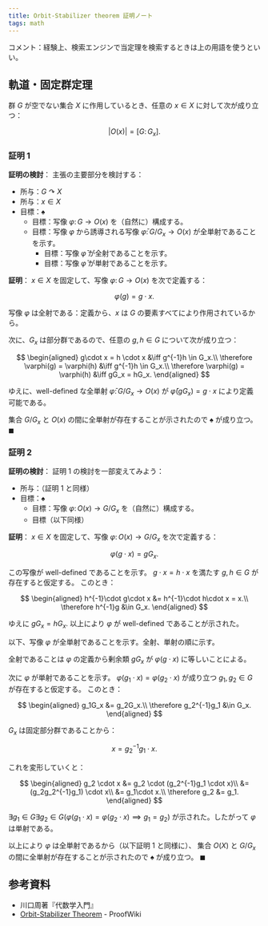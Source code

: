 ```yaml
---
title: Orbit-Stabilizer theorem 証明ノート
tags: math
---
```


コメント：経験上、検索エンジンで当定理を検索するときは上の用語を使うといい。

## 軌道・固定群定理

群 $G$ が空でない集合 $X$ に作用しているとき、任意の $x \in X$ に対して次が成り立つ：

$$
\tag*{$\spadesuit$}
\lvert O(x) \rvert = [G\colon G_x].
$$

### 証明 1

**証明の検討**：
主張の主要部分を検討する：

* 所与：$G \curvearrowright X$
* 所与：$x \in X$
* 目標：$\spadesuit$
  * 目標：写像 $\varphi\colon G \longrightarrow O(x)$ を（自然に）構成する。
  * 目標：写像 $\varphi$ から誘導される写像 $\bar{\varphi}\colon G/G_x \longrightarrow O(x)$ が全単射であることを示す。
    * 目標：写像 $\bar\varphi$ が全射であることを示す。
    * 目標：写像 $\bar\varphi$ が単射であることを示す。

**証明**：
$x\in X$ を固定して、写像 $\varphi\colon G \longrightarrow O(x)$ を次で定義する：

$$
\varphi(g) = g \cdot x.
$$

写像 $\varphi$ は全射である：定義から、$x$ は $G$ の要素すべてにより作用されているから。

次に、$G_x$ は部分群であるので、任意の $g, h \in G$ について次が成り立つ：

$$
\begin{aligned}
g\cdot x = h \cdot x &\iff g^{-1}h \in G_x.\\
\therefore \varphi(g) = \varphi(h) &\iff g^{-1}h \in G_x.\\
\therefore \varphi(g) = \varphi(h) &\iff gG_x = hG_x.
\end{aligned}
$$

ゆえに、well-defined な全単射 $\bar\varphi\colon G/G_x \longrightarrow O(x)$ が
$\bar\varphi(gG_x) = g\cdot x$ により定義可能である。

集合 $G/G_x$ と $O(x)$ の間に全単射が存在することが示されたので
$\spadesuit$ が成り立つ。
$\blacksquare$

### 証明 2

**証明の検討**：
証明 1 の検討を一部変えてみよう：

* 所与：（証明 1 と同様）
* 目標：$\spadesuit$
  * 目標：写像 $\varphi\colon O(x) \longrightarrow G/G_x$ を（自然に）構成する。
  * 目標（以下同様）

**証明**：
$x\in X$ を固定して、写像 $\varphi\colon O(x) \longrightarrow G/G_x$ を次で定義する：

$$
\varphi(g \cdot x) = gG_x.
$$

この写像が well-defined であることを示す。
$g\cdot x = h \cdot x$ を満たす $g, h \in G$ が存在すると仮定する。
このとき：

$$
\begin{aligned}
h^{-1}\cdot g\cdot x &= h^{-1}\cdot h\cdot x = x.\\
\therefore h^{-1}g &\in G_x.
\end{aligned}
$$

ゆえに $gG_x = hG_x.$ 以上により $\varphi$ が well-defined であることが示された。

以下、写像 $\varphi$ が全単射であることを示す。全射、単射の順に示す。

全射であることは $\varphi$ の定義から剰余類 $gG_x$ が $\varphi(g\cdot x)$ に等しいことによる。

次に $\varphi$ が単射であることを示す。
$\varphi(g_1\cdot x) = \varphi(g_2 \cdot x)$ が成り立つ $g_1, g_2 \in G$ が存在すると仮定する。
このとき：

$$
\begin{aligned}
g_1G_x &= g_2G_x.\\
\therefore g_2^{-1}g_1 &\in G_x.
\end{aligned}
$$

$G_x$ は固定部分群であることから：

$$
x = g_2^{-1}g_1 \cdot x.
$$

これを変形していくと：

$$
\begin{aligned}
g_2 \cdot x
&= g_2 \cdot (g_2^{-1}g_1 \cdot x)\\
&= (g_2g_2^{-1}g_1) \cdot x\\
&= g_1\cdot x.\\
\therefore g_2 &= g_1.
\end{aligned}
$$

$\exists g_1 \in G \exists g_2 \in G(\varphi(g_1\cdot x) = \varphi(g_2 \cdot x) \implies g_1 = g_2)$
が示された。したがって $\varphi$ は単射である。

以上により $\varphi$ は全単射であるから（以下証明 1 と同様に）、
集合 $O(X)$ と $G/G_x$ の間に全単射が存在することが示されたので
$\spadesuit$ が成り立つ。
$\blacksquare$

## 参考資料

* 川口周著『代数学入門』
* [Orbit-Stabilizer Theorem](https://proofwiki.org/wiki/Orbit-Stabilizer_Theorem) - ProofWiki
